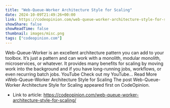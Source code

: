 ```yaml
---
title: "Web-Queue-Worker Architecture Style for Scaling"
date: 2024-10-09T21:49:26+00:00
link: https://codeopinion.com/web-queue-worker-architecture-style-for-scaling/
showShare: false
showReadTime: false
thumbnail: images/misc.png
tags: ["codeopinion.com"]
---
```

Web-Queue-Worker is an excellent architecture pattern you can add to your toolbox. It’s just a pattern and can work with a monolith, modular monolith, microservices, or whatever. It provides many benefits for scaling by moving work into the background and if you have long-running jobs, workflows, or even recurring batch jobs. YouTube Check out my YouTube… Read More »Web-Queue-Worker Architecture Style for Scaling
The post Web-Queue-Worker Architecture Style for Scaling appeared first on CodeOpinion.

- Link to article: https://codeopinion.com/web-queue-worker-architecture-style-for-scaling/